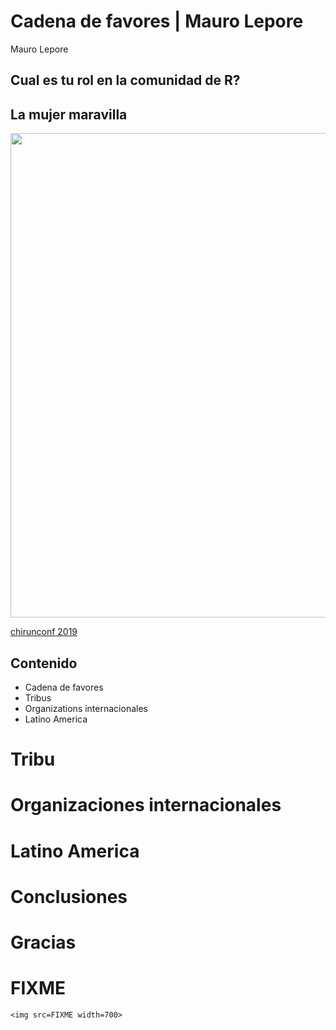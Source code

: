
# Cadena de favores \| Mauro Lepore

Mauro Lepore

## Cual es tu rol en la comunidad de R?

## La mujer maravilla

<img src=http://i.imgur.com/MCPSbHW.png width=775>

[chirunconf
2019](https://maurolepore.github.io/confs/articles/2019_chirunconf_experience.html)

## Contenido

-   Cadena de favores
-   Tribus
-   Organizations internacionales
-   Latino America

# Tribu

# Organizaciones internacionales

# Latino America

# Conclusiones

# Gracias

# FIXME

    <img src=FIXME width=700>

